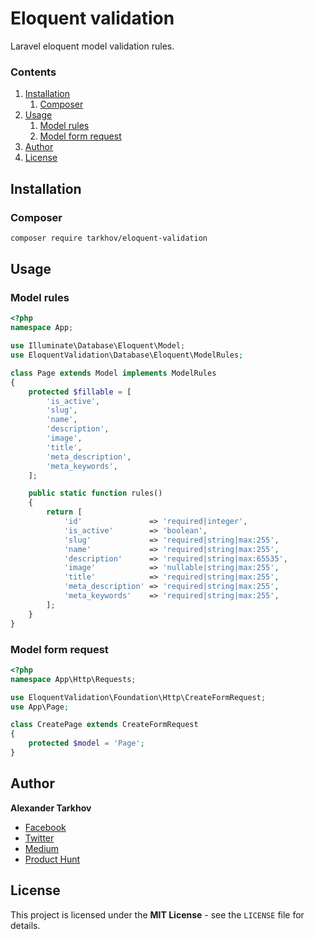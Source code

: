 # Eloquent validation

Laravel eloquent model validation rules.

### Contents

1. [Installation](#installation)
   1. [Composer](#composer)
2. [Usage](#usage)
   1. [Model rules](#model-rules)
   2. [Model form request](#model-form-request)
3. [Author](#author)
4. [License](#license)

## Installation

### Composer

```bash
composer require tarkhov/eloquent-validation
```

## Usage

### Model rules

```php
<?php
namespace App;

use Illuminate\Database\Eloquent\Model;
use EloquentValidation\Database\Eloquent\ModelRules;

class Page extends Model implements ModelRules
{
    protected $fillable = [
        'is_active',
        'slug',
        'name',
        'description',
        'image',
        'title',
        'meta_description',
        'meta_keywords',
    ];

    public static function rules()
    {
        return [
            'id'               => 'required|integer',
            'is_active'        => 'boolean',
            'slug'             => 'required|string|max:255',
            'name'             => 'required|string|max:255',
            'description'      => 'required|string|max:65535',
            'image'            => 'nullable|string|max:255',
            'title'            => 'required|string|max:255',
            'meta_description' => 'required|string|max:255',
            'meta_keywords'    => 'required|string|max:255',
        ];
    }
}
```

### Model form request

```php
<?php
namespace App\Http\Requests;

use EloquentValidation\Foundation\Http\CreateFormRequest;
use App\Page;

class CreatePage extends CreateFormRequest
{
    protected $model = 'Page';
}
```

## Author

**Alexander Tarkhov**

* [Facebook](https://www.facebook.com/alex.tarkhov)
* [Twitter](https://twitter.com/alextarkhov)
* [Medium](https://medium.com/@tarkhov)
* [Product Hunt](https://www.producthunt.com/@tarkhov)

## License

This project is licensed under the **MIT License** - see the `LICENSE` file for details.
